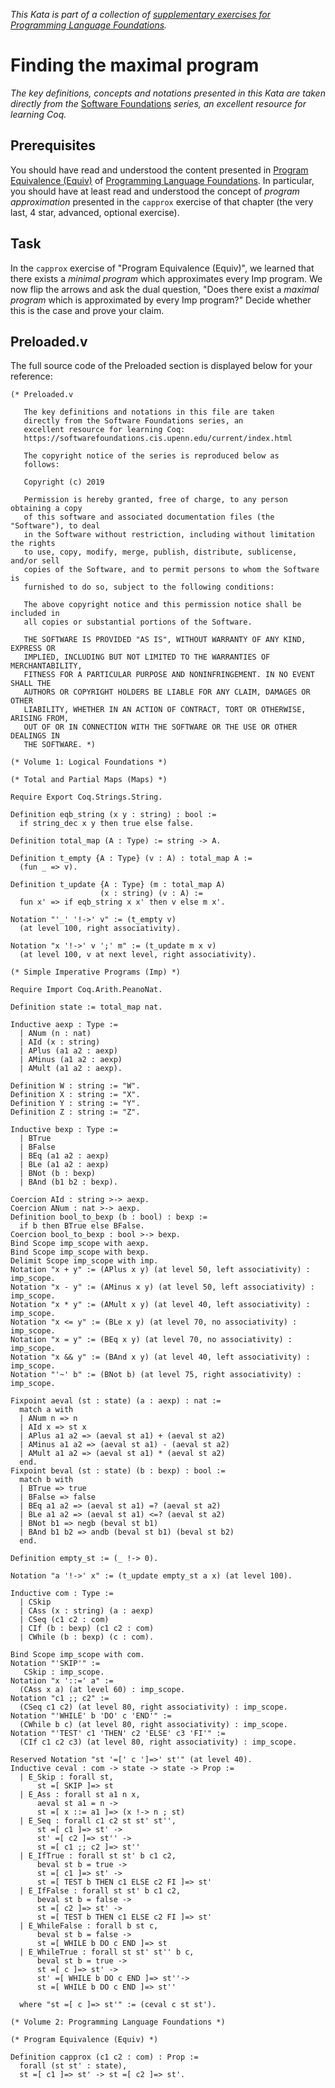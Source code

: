_This Kata is part of a collection of [supplementary exercises for Programming Language Foundations](https://www.codewars.com/collections/supplementary-exercises-for-programming-language-foundations)._

# Finding the maximal program

*The key definitions, concepts and notations presented in this Kata are taken directly from the* [Software Foundations](https://softwarefoundations.cis.upenn.edu/current/index.html) *series, an excellent resource for learning Coq.*

## Prerequisites

You should have read and understood the content presented in [Program Equivalence (Equiv)](https://softwarefoundations.cis.upenn.edu/plf-current/Equiv.html) of [Programming Language Foundations](https://softwarefoundations.cis.upenn.edu/plf-current/index.html). In particular, you should have at least read and understood the concept of *program approximation* presented in the `capprox` exercise of that chapter (the very last, 4 star, advanced, optional exercise).

## Task

In the `capprox` exercise of "Program Equivalence (Equiv)", we learned that there exists a *minimal program* which approximates every Imp program. We now flip the arrows and ask the dual question, "Does there exist a *maximal program* which is approximated by every Imp program?" Decide whether this is the case and prove your claim.

## Preloaded.v

The full source code of the Preloaded section is displayed below for your reference:

```coq
(* Preloaded.v

   The key definitions and notations in this file are taken
   directly from the Software Foundations series, an
   excellent resource for learning Coq:
   https://softwarefoundations.cis.upenn.edu/current/index.html

   The copyright notice of the series is reproduced below as
   follows:

   Copyright (c) 2019

   Permission is hereby granted, free of charge, to any person obtaining a copy
   of this software and associated documentation files (the "Software"), to deal
   in the Software without restriction, including without limitation the rights
   to use, copy, modify, merge, publish, distribute, sublicense, and/or sell
   copies of the Software, and to permit persons to whom the Software is
   furnished to do so, subject to the following conditions:

   The above copyright notice and this permission notice shall be included in
   all copies or substantial portions of the Software.

   THE SOFTWARE IS PROVIDED "AS IS", WITHOUT WARRANTY OF ANY KIND, EXPRESS OR
   IMPLIED, INCLUDING BUT NOT LIMITED TO THE WARRANTIES OF MERCHANTABILITY,
   FITNESS FOR A PARTICULAR PURPOSE AND NONINFRINGEMENT. IN NO EVENT SHALL THE
   AUTHORS OR COPYRIGHT HOLDERS BE LIABLE FOR ANY CLAIM, DAMAGES OR OTHER
   LIABILITY, WHETHER IN AN ACTION OF CONTRACT, TORT OR OTHERWISE, ARISING FROM,
   OUT OF OR IN CONNECTION WITH THE SOFTWARE OR THE USE OR OTHER DEALINGS IN
   THE SOFTWARE. *)

(* Volume 1: Logical Foundations *)

(* Total and Partial Maps (Maps) *)

Require Export Coq.Strings.String.

Definition eqb_string (x y : string) : bool :=
  if string_dec x y then true else false.

Definition total_map (A : Type) := string -> A.

Definition t_empty {A : Type} (v : A) : total_map A :=
  (fun _ => v).

Definition t_update {A : Type} (m : total_map A)
                    (x : string) (v : A) :=
  fun x' => if eqb_string x x' then v else m x'.

Notation "'_' '!->' v" := (t_empty v)
  (at level 100, right associativity).

Notation "x '!->' v ';' m" := (t_update m x v)
  (at level 100, v at next level, right associativity).

(* Simple Imperative Programs (Imp) *)

Require Import Coq.Arith.PeanoNat.

Definition state := total_map nat.

Inductive aexp : Type :=
  | ANum (n : nat)
  | AId (x : string)
  | APlus (a1 a2 : aexp)
  | AMinus (a1 a2 : aexp)
  | AMult (a1 a2 : aexp).

Definition W : string := "W".
Definition X : string := "X".
Definition Y : string := "Y".
Definition Z : string := "Z".

Inductive bexp : Type :=
  | BTrue
  | BFalse
  | BEq (a1 a2 : aexp)
  | BLe (a1 a2 : aexp)
  | BNot (b : bexp)
  | BAnd (b1 b2 : bexp).

Coercion AId : string >-> aexp.
Coercion ANum : nat >-> aexp.
Definition bool_to_bexp (b : bool) : bexp :=
  if b then BTrue else BFalse.
Coercion bool_to_bexp : bool >-> bexp.
Bind Scope imp_scope with aexp.
Bind Scope imp_scope with bexp.
Delimit Scope imp_scope with imp.
Notation "x + y" := (APlus x y) (at level 50, left associativity) : imp_scope.
Notation "x - y" := (AMinus x y) (at level 50, left associativity) : imp_scope.
Notation "x * y" := (AMult x y) (at level 40, left associativity) : imp_scope.
Notation "x <= y" := (BLe x y) (at level 70, no associativity) : imp_scope.
Notation "x = y" := (BEq x y) (at level 70, no associativity) : imp_scope.
Notation "x && y" := (BAnd x y) (at level 40, left associativity) : imp_scope.
Notation "'~' b" := (BNot b) (at level 75, right associativity) : imp_scope.

Fixpoint aeval (st : state) (a : aexp) : nat :=
  match a with
  | ANum n => n
  | AId x => st x
  | APlus a1 a2 => (aeval st a1) + (aeval st a2)
  | AMinus a1 a2 => (aeval st a1) - (aeval st a2)
  | AMult a1 a2 => (aeval st a1) * (aeval st a2)
  end.
Fixpoint beval (st : state) (b : bexp) : bool :=
  match b with
  | BTrue => true
  | BFalse => false
  | BEq a1 a2 => (aeval st a1) =? (aeval st a2)
  | BLe a1 a2 => (aeval st a1) <=? (aeval st a2)
  | BNot b1 => negb (beval st b1)
  | BAnd b1 b2 => andb (beval st b1) (beval st b2)
  end.

Definition empty_st := (_ !-> 0).

Notation "a '!->' x" := (t_update empty_st a x) (at level 100).

Inductive com : Type :=
  | CSkip
  | CAss (x : string) (a : aexp)
  | CSeq (c1 c2 : com)
  | CIf (b : bexp) (c1 c2 : com)
  | CWhile (b : bexp) (c : com).

Bind Scope imp_scope with com.
Notation "'SKIP'" :=
   CSkip : imp_scope.
Notation "x '::=' a" :=
  (CAss x a) (at level 60) : imp_scope.
Notation "c1 ;; c2" :=
  (CSeq c1 c2) (at level 80, right associativity) : imp_scope.
Notation "'WHILE' b 'DO' c 'END'" :=
  (CWhile b c) (at level 80, right associativity) : imp_scope.
Notation "'TEST' c1 'THEN' c2 'ELSE' c3 'FI'" :=
  (CIf c1 c2 c3) (at level 80, right associativity) : imp_scope.

Reserved Notation "st '=[' c ']=>' st'" (at level 40).
Inductive ceval : com -> state -> state -> Prop :=
  | E_Skip : forall st,
      st =[ SKIP ]=> st
  | E_Ass : forall st a1 n x,
      aeval st a1 = n ->
      st =[ x ::= a1 ]=> (x !-> n ; st)
  | E_Seq : forall c1 c2 st st' st'',
      st =[ c1 ]=> st' ->
      st' =[ c2 ]=> st'' ->
      st =[ c1 ;; c2 ]=> st''
  | E_IfTrue : forall st st' b c1 c2,
      beval st b = true ->
      st =[ c1 ]=> st' ->
      st =[ TEST b THEN c1 ELSE c2 FI ]=> st'
  | E_IfFalse : forall st st' b c1 c2,
      beval st b = false ->
      st =[ c2 ]=> st' ->
      st =[ TEST b THEN c1 ELSE c2 FI ]=> st'
  | E_WhileFalse : forall b st c,
      beval st b = false ->
      st =[ WHILE b DO c END ]=> st
  | E_WhileTrue : forall st st' st'' b c,
      beval st b = true ->
      st =[ c ]=> st' ->
      st' =[ WHILE b DO c END ]=> st''->
      st =[ WHILE b DO c END ]=> st''

  where "st =[ c ]=> st'" := (ceval c st st').

(* Volume 2: Programming Language Foundations *)

(* Program Equivalence (Equiv) *)

Definition capprox (c1 c2 : com) : Prop :=
  forall (st st' : state),
  st =[ c1 ]=> st' -> st =[ c2 ]=> st'.
```